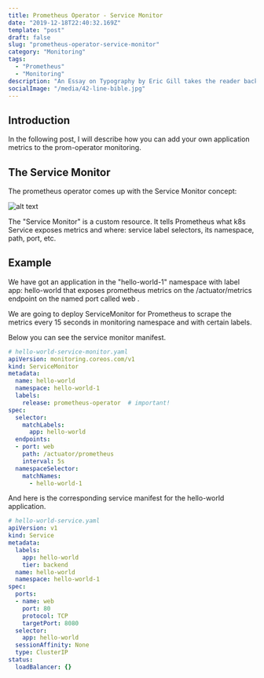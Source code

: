 ```yaml
---
title: Prometheus Operator - Service Monitor
date: "2019-12-18T22:40:32.169Z"
template: "post"
draft: false
slug: "prometheus-operator-service-monitor"
category: "Monitoring"
tags:
  - "Prometheus"
  - "Monitoring"
description: "An Essay on Typography by Eric Gill takes the reader back to the year 1930. The year when a conflict between two worlds came to its term. The machines of the industrial world finally took over the handicrafts."
socialImage: "/media/42-line-bible.jpg"
---
```

## Introduction

In the following post, I will describe how you can add your own application metrics to the prom-operator monitoring.

## The Service Monitor

The prometheus operator comes up with the Service Monitor concept:

![alt text][logo]

[logo]: https://478h5m1yrfsa3bbe262u7muv-wpengine.netdna-ssl.com/wp-content/uploads/2018/09/prometheus_operator_servicemonitor.png "Prometheus Operator Service Monitor Concept"

The "Service Monitor" is a custom resource. It tells Prometheus what k8s Service exposes metrics and where: service label selectors, its namespace, path, port, etc.

## Example

We have got an application in the "hello-world-1" namespace with label app: hello-world that exposes prometheus metrics on the  /actuator/metrics endpoint on the named port called web .

We are going to deploy ServiceMonitor for Prometheus to scrape the metrics every 15 seconds in monitoring namespace and with certain labels.

Below you can see the service monitor manifest.

```yaml
# hello-world-service-monitor.yaml
apiVersion: monitoring.coreos.com/v1
kind: ServiceMonitor
metadata:
  name: hello-world
  namespace: hello-world-1
  labels:
    release: prometheus-operator  # important!
spec:
  selector:
    matchLabels:
      app: hello-world
  endpoints:
  - port: web
    path: /actuator/prometheus
    interval: 5s
  namespaceSelector:
    matchNames:
      - hello-world-1
```

And here is the corresponding service manifest for the hello-world application.

```yaml
# hello-world-service.yaml
apiVersion: v1
kind: Service
metadata:
  labels:
    app: hello-world
    tier: backend
  name: hello-world
  namespace: hello-world-1
spec:
  ports:
  - name: web
    port: 80
    protocol: TCP
    targetPort: 8080
  selector:
    app: hello-world
  sessionAffinity: None
  type: ClusterIP
status:
  loadBalancer: {}
```